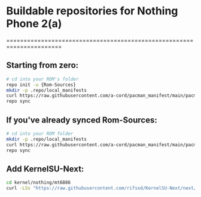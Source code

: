 # Buildable repositories for Nothing Phone 2(a)
======================================================================

Starting from zero:
---------
```bash
# cd into your ROM's folder
repo init -u {Rom-Sources}
mkdir -p .repo/local_manifests
curl https://raw.githubusercontent.com/a-cord/pacman_manifest/main/pacman.xml > .repo/local_manifests/pacman.xml
repo sync
```

If you've already synced Rom-Sources:
----------
```bash
# cd into your ROM folder
mkdir -p .repo/local_manifests
curl https://raw.githubusercontent.com/a-cord/pacman_manifest/main/pacman.xml > .repo/local_manifests/pacman.xml
repo sync
```

Add KernelSU-Next:
---------
```bash
cd kernel/nothing/mt6886
curl -LSs "https://raw.githubusercontent.com/rifsxd/KernelSU-Next/next/kernel/setup.sh" | bash -
```
